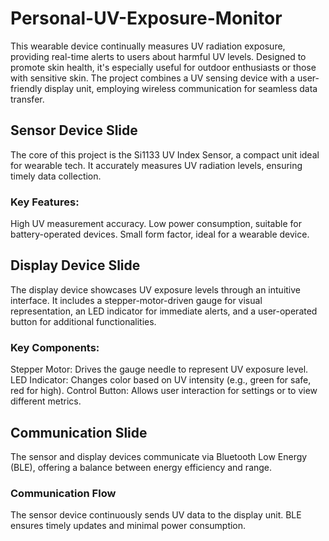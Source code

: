 # Personal-UV-Exposure-Monitor
This wearable device continually measures UV radiation exposure, providing real-time alerts to users about harmful UV levels. Designed to promote skin health, it's especially useful for outdoor enthusiasts or those with sensitive skin. The project combines a UV sensing device with a user-friendly display unit, employing wireless communication for seamless data transfer.
## Sensor Device Slide
The core of this project is the Si1133 UV Index Sensor, a compact unit ideal for wearable tech. It accurately measures UV radiation levels, ensuring timely data collection.
### Key Features:

High UV measurement accuracy.
Low power consumption, suitable for battery-operated devices.
Small form factor, ideal for a wearable device.
## Display Device Slide
The display device showcases UV exposure levels through an intuitive interface. It includes a stepper-motor-driven gauge for visual representation, an LED indicator for immediate alerts, and a user-operated button for additional functionalities.
### Key Components:
Stepper Motor: Drives the gauge needle to represent UV exposure level.
LED Indicator: Changes color based on UV intensity (e.g., green for safe, red for high).
Control Button: Allows user interaction for settings or to view different metrics.
## Communication Slide
The sensor and display devices communicate via Bluetooth Low Energy (BLE), offering a balance between energy efficiency and range.
### Communication Flow
The sensor device continuously sends UV data to the display unit.
BLE ensures timely updates and minimal power consumption.
